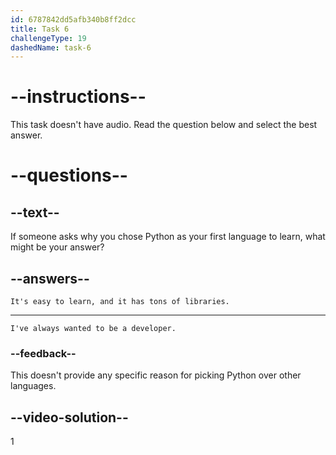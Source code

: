 ```yaml
---
id: 6787842dd5afb340b8ff2dcc
title: Task 6
challengeType: 19
dashedName: task-6
---
```


<!-- SPEAKING -->

# --instructions--

This task doesn't have audio. Read the question below and select the best answer.

# --questions--

## --text--

If someone asks why you chose Python as your first language to learn, what might be your answer?

## --answers--

`It's easy to learn, and it has tons of libraries.`

---

`I've always wanted to be a developer.`

### --feedback--

This doesn't provide any specific reason for picking Python over other languages.

## --video-solution--

1
